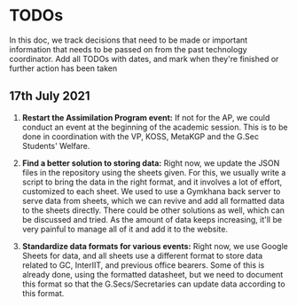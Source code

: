 # TODOs

In this doc, we track decisions that need to be made or important information that needs to be passed on from the past technology coordinator. Add all TODOs with dates, and mark when they're finished or further action has been taken

## 17th July 2021

1. **Restart the Assimilation Program event:** If not for the AP, we could conduct an event at the beginning of the academic session. This is to be done in coordination with the VP, KOSS, MetaKGP and the G.Sec Students' Welfare.

2. **Find a better solution to storing data:** Right now, we update the JSON files in the repository using the sheets given. For this, we usually write a script to bring the data in the right format, and it involves a lot of effort, customized to each sheet. We used to use a Gymkhana back server to serve data from sheets, which we can revive and add all formatted data to the sheets directly. There could be other solutions as well, which can be discussed and tried. As the amount of data keeps increasing, it'll be very painful to manage all of it and add it to the website.

3. **Standardize data formats for various events:** Right now, we use Google Sheets for data, and all sheets use a different format to store data related to GC, InterIIT, and previous office bearers. Some of this is already done, using the formatted datasheet, but we need to document this format so that the G.Secs/Secretaries can update data according to this format.
